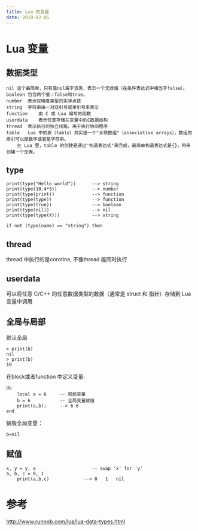 ```yaml
---
title: Lua 的变量
date: 2019-02-05
---
```

# Lua 变量

## 数据类型

    nil	这个最简单，只有值nil属于该类，表示一个无效值（在条件表达式中相当于false）。
    boolean	包含两个值：false和true。
    number	表示双精度类型的实浮点数
    string	字符串由一对双引号或单引号来表示
    function	由 C 或 Lua 编写的函数
    userdata	表示任意存储在变量中的C数据结构
    thread	表示执行的独立线路，用于执行协同程序
    table	Lua 中的表（table）其实是一个"关联数组"（associative arrays），数组的索引可以是数字或者是字符串。
        在 Lua 里，table 的创建是通过"构造表达式"来完成，最简单构造表达式是{}，用来创建一个空表。

## type

    print(type("Hello world"))      --> string
    print(type(10.4*3))             --> number
    print(type(print))              --> function
    print(type(type))               --> function
    print(type(true))               --> boolean
    print(type(nil))                --> nil
    print(type(type(X)))            --> string

    if not (type(name) == "string") then


## thread
thread 中执行的是corotine, 不像thread 能同时执行

## userdata
可以将任意 C/C++ 的任意数据类型的数据（通常是 struct 和 指针）存储到 Lua 变量中调用

## 全局与局部
默认全局

    > print(b)
    nil
    > print(b)
    10

在block或者function 中定义变量:

    do 
        local a = 6     -- 局部变量
        b = 6           -- 全局变量赋值
        print(a,b);     --> 6 6
    end

销毁全局变量：

    b=nil

## 赋值

    x, y = y, x                     -- swap 'x' for 'y'
    a, b, c = 0, 1
        print(a,b,c)             --> 0   1   nil

# 参考
http://www.runoob.com/lua/lua-data-types.html
